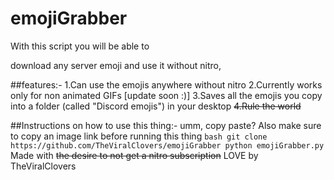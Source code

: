# emojiGrabber
With this script you will be able to

download any server emoji and use it without nitro,

##features:-
  1.Can use the emojis anywhere without nitro
  2.Currently works only for non animated GIFs [update soon :)]
  3.Saves all the emojis you copy into a folder (called "Discord emojis") in your desktop
  ~~4.Rule the world~~
  
  ##Instructions on how to use this thing:-
    umm, copy paste? Also make sure to copy an image link before running this thing
    ```bash
    git clone https://github.com/TheViralClovers/emojiGrabber
    python emojiGrabber.py
    ```
  Made with ~~the desire to not get a nitro subscription~~ LOVE by TheViralClovers
